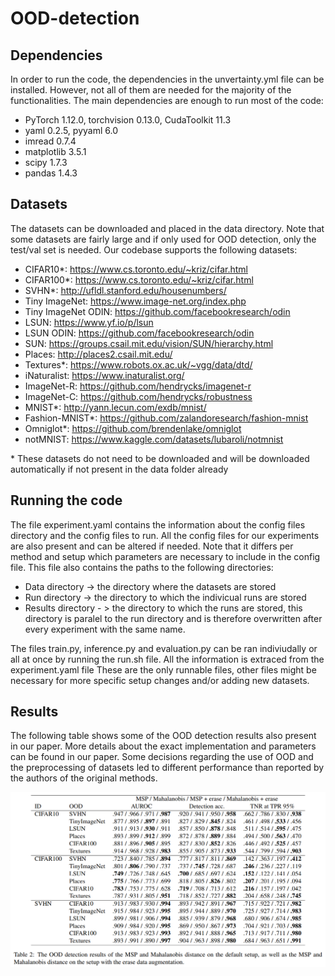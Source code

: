 # OOD-detection


## Dependencies
In order to run the code, the dependencies in the unvertainty.yml file can be installed. However, not all of them are needed for the majority of the functionalities. The main dependencies are enough to run most of the code:

- PyTorch 1.12.0, torchvision 0.13.0, CudaToolkit 11.3
- yaml 0.2.5, pyyaml 6.0
- imread 0.7.4
- matplotlib 3.5.1
- scipy 1.7.3
- pandas 1.4.3

## Datasets
The datasets can be downloaded and placed in the data directory. Note that some datasets are fairly large and if only used for OOD detection, only the test/val set is needed. Our codebase supports the following datasets:

- CIFAR10*: https://www.cs.toronto.edu/~kriz/cifar.html
- CIFAR100*: https://www.cs.toronto.edu/~kriz/cifar.html
- SVHN*: http://ufldl.stanford.edu/housenumbers/
- Tiny ImageNet: https://www.image-net.org/index.php
- Tiny ImageNet ODIN: https://github.com/facebookresearch/odin 
- LSUN: https://www.yf.io/p/lsun
- LSUN ODIN: https://github.com/facebookresearch/odin
- SUN: https://groups.csail.mit.edu/vision/SUN/hierarchy.html
- Places: http://places2.csail.mit.edu/
- Textures*: https://www.robots.ox.ac.uk/~vgg/data/dtd/
- iNaturalist: https://www.inaturalist.org/
- ImageNet-R: https://github.com/hendrycks/imagenet-r
- ImageNet-C: https://github.com/hendrycks/robustness
- MNIST*: http://yann.lecun.com/exdb/mnist/
- Fashion-MNIST*: https://github.com/zalandoresearch/fashion-mnist
- Omniglot*: https://github.com/brendenlake/omniglot
- notMNIST: https://www.kaggle.com/datasets/lubaroli/notmnist

\* These datasets do not need to be downloaded and will be downloaded automatically if not present in the data folder already

## Running the code
The file experiment.yaml contains the information about the config files directory and the config files to run. All the config files for our experiments are also present and can be altered if needed. Note that it differs per method and setup which parameters are necessary to include in the config file.
This file also contains the paths to the following directories:

- Data directory -> the directory where the datasets are stored
- Run directory -> the directory to which the indivicual runs are stored
- Results directory - > the directory to which the runs are stored, this directory is paralel to the run directory and is therefore overwritten after every experiment with the same name.

The files train.py, inference.py and evaluation.py can be ran indiviudally or all at once by running the run.sh file. All the information is extraced from the experiment.yaml file These are the only runnable files, other files might be necessary for more specific setup changes and/or adding new datasets. 

## Results

The following table shows some of the OOD detection results also present in our paper. More details about the exact implementation and parameters can be found in our paper. Some decisions regarding the use of OOD and the preprocessing of datasets led to different performance than reported by the authors of the original methods.

![alt text](https://github.com/SimonMariani/OOD-detection/blob/main/images/table.png?raw=true)

